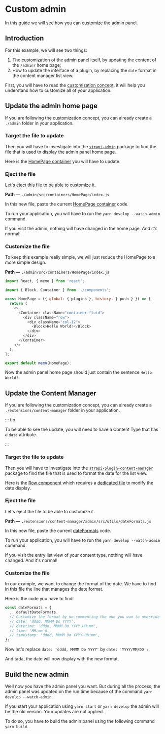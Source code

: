 # Custom admin

In this guide we will see how you can customize the admin panel.

## Introduction

For this example, we will see two things:

1. The customization of the admin panel itself, by updating the content of the `/admin/` home page;
2. How to update the interface of a plugin, by replacing the `date` format in the content manager list view.

First, you will have to read the [customization concept](../concepts/customization.md), it will help you understand how to customize all of your application.

## Update the admin home page

If you are following the customization concept, you can already create a `./admin` folder in your application.

### Target the file to update

Then you will have to investigate into the [`strapi-admin`](https://github.com/strapi/strapi/tree/master/packages/strapi-admin) package to find the file that is used to display the admin panel home page.

Here is the [HomePage container](https://github.com/strapi/strapi/tree/master/packages/strapi-admin/admin/src/containers/HomePage/index.js) you will have to update.

### Eject the file

Let's eject this file to be able to customize it.

**Path —** `./admin/src/containers/HomePage/index.js`

In this new file, paste the current [HomePage container](https://github.com/strapi/strapi/tree/master/packages/strapi-admin/admin/src/containers/HomePage/index.js) code.

To run your application, you will have to run the `yarn develop --watch-admin` command.

If you visit the admin, nothing will have changed in the home page. And it's normal!

### Customize the file

To keep this example really simple, we will just reduce the HomePage to a more simple design.

**Path —** `./admin/src/containers/HomePage/index.js`

```js
import React, { memo } from 'react';

import { Block, Container } from './components';

const HomePage = ({ global: { plugins }, history: { push } }) => {
  return (
    <>
      <Container className="container-fluid">
        <div className="row">
          <div className="col-12">
            <Block>Hello World!</Block>
          </div>
        </div>
      </Container>
    </>
  );
};

export default memo(HomePage);
```

Now the admin panel home page should just contain the sentence `Hello World!`.

## Update the Content Manager

If you are following the customization concept, you can already create a `./extensions/content-manager` folder in your application.

::: tip

To be able to see the update, you will need to have a Content Type that has a `date` attribute.

:::

### Target the file to update

Then you will have to investigate into the [`strapi-plugin-content-manager`](https://github.com/strapi/strapi/tree/master/packages/strapi-plugin-content-manager) package to find the file that is used to format the date for the list view.

Here is the [Row component](https://github.com/strapi/strapi/blob/master/packages/strapi-plugin-content-manager/admin/src/components/CustomTable/Row.js) which requires a [dedicated file](https://github.com/strapi/strapi/blob/master/packages/strapi-plugin-content-manager/admin/src/utils/dateFormats.js) to modify the date display.

### Eject the file

Let's eject the file to be able to customize it.

**Path —** `./extensions/content-manager/admin/src/utils/dateFormats.js`

In this new file, paste the current [dateFormats](https://github.com/strapi/strapi/blob/master/packages/strapi-plugin-content-manager/admin/src/utils/dateFormats.js) code.

To run your application, you will have to run the `yarn develop --watch-admin` command.

If you visit the entry list view of your content type, nothing will have changed. And it's normal!

### Customize the file

In our example, we want to change the format of the date. We have to find in this file the line that manages the date format.

Here is the code you have to find:

```js
const dateFormats = {
  ...defaultDateFormats,
  // Customize the format by un-commenting the one you wan to override it corresponds to the type of your field
  // date: 'dddd, MMMM Do YYYY',
  // datetime: 'dddd, MMMM Do YYYY HH:mm',
  // time: 'HH:mm A',
  // timestamp: 'dddd, MMMM Do YYYY HH:mm',
};
```

Now let's replace `date: 'dddd, MMMM Do YYYY'` by `date: 'YYYY/MM/DD';`

And tada, the date will now display with the new format.

## Build the new admin

Well now you have the admin panel you want. But during all the process, the admin panel was updated on the run time because of the command `yarn develop --watch-admin`.

If you start your application using `yarn start` or `yarn develop` the admin will be the old version. Your updates are not applied.

To do so, you have to build the admin panel using the following command `yarn build`.
